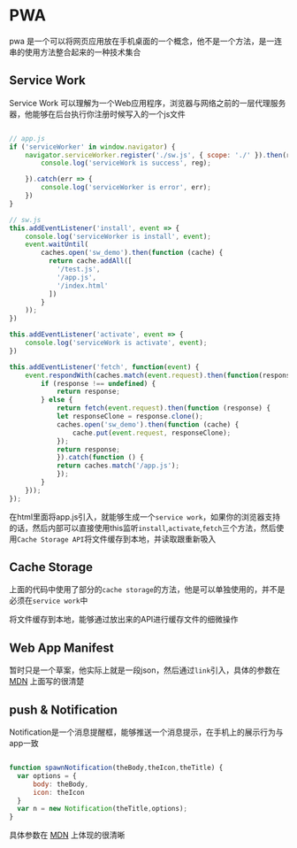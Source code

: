 # PWA

pwa 是一个可以将网页应用放在手机桌面的一个概念，他不是一个方法，是一连串的使用方法整合起来的一种技术集合

## Service Work

Service Work 可以理解为一个Web应用程序，浏览器与网络之前的一层代理服务器，他能够在后台执行你注册时候写入的一个js文件

``` javascript

// app.js
if ('serviceWorker' in window.navigator) {
    navigator.serviceWorker.register('./sw.js', { scope: './' }).then(reg => {
        console.log('serviceWork is success', reg);

    }).catch(err => {
        console.log('serviceWorker is error', err);
    })
}

// sw.js
this.addEventListener('install', event => {
    console.log('serviceWorker is install', event);
    event.waitUntil(
        caches.open('sw_demo').then(function (cache) {
          return cache.addAll([
            '/test.js',
            '/app.js',
            '/index.html'
          ])
        }
    ));
})

this.addEventListener('activate', event => {
    console.log('serviceWork is activate', event);
})

this.addEventListener('fetch', function(event) {
    event.respondWith(caches.match(event.request).then(function(response) {
        if (response !== undefined) {
            return response;
        } else {
            return fetch(event.request).then(function (response) {
            let responseClone = response.clone();
            caches.open('sw_demo').then(function (cache) {
                cache.put(event.request, responseClone);
            });
            return response;
            }).catch(function () {
            return caches.match('/app.js');
            });
        }
    }));
});

```

在html里面将app.js引入，就能够生成一个`service work`，如果你的浏览器支持的话，然后内部可以直接使用this监听`install`,`activate`,`fetch`三个方法，然后使用`Cache Storage API`将文件缓存到本地，并读取跟重新吸入

## Cache Storage

上面的代码中使用了部分的`cache storage`的方法，他是可以单独使用的，并不是必须在`service work`中

将文件缓存到本地，能够通过放出来的API进行缓存文件的细微操作

## Web App Manifest

暂时只是一个草案，他实际上就是一段json，然后通过`link`引入，具体的参数在 [MDN](https://developer.mozilla.org/en-US/docs/Web/Manifest) 上面写的很清楚

## push & Notification

Notification是一个消息提醒框，能够推送一个消息提示，在手机上的展示行为与app一致

``` javascript

function spawnNotification(theBody,theIcon,theTitle) {
  var options = {
      body: theBody,
      icon: theIcon
  }
  var n = new Notification(theTitle,options);
}

```

具体参数在 [MDN](https://developer.mozilla.org/en-US/docs/Web/API/notification/Notification) 上体现的很清晰
